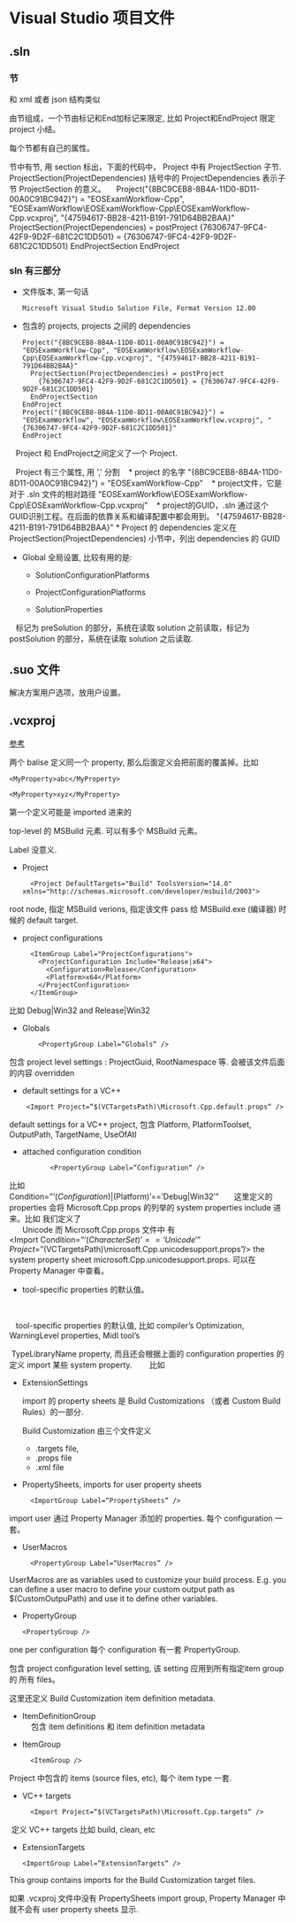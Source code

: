 # Visual Studio 项目文件 #

## .sln ##

### 节 ###

和 xml 或者 json 结构类似

由节组成，一个节由标记和End加标记来限定, 比如 Project和EndProject 限定 project 小结。

每个节都有自己的属性。

节中有节, 用 section 标出，下面的代码中， Project 中有 ProjectSection 子节. ProjectSection(ProjectDependencies) 括号中的 ProjectDependencies 表示子节 ProjectSection 的意义。
    
    Project("{8BC9CEB8-8B4A-11D0-8D11-00A0C91BC942}") = "EOSExamWorkflow-Cpp", "EOSExamWorkflow\EOSExamWorkflow-Cpp\EOSExamWorkflow-Cpp.vcxproj", "{47594617-BB28-4211-B191-791D64BB2BAA}"
        ProjectSection(ProjectDependencies) = postProject
          {76306747-9FC4-42F9-9D2F-681C2C1DD501} = {76306747-9FC4-42F9-9D2F-681C2C1DD501}
        EndProjectSection
    EndProject
    
### sln 有三部分 ###

* 文件版本, 第一句话

      Microsoft Visual Studio Solution File, Format Version 12.00

* 包含的 projects, projects 之间的 dependencies

      Project("{8BC9CEB8-8B4A-11D0-8D11-00A0C91BC942}") = "EOSExamWorkflow-Cpp", "EOSExamWorkflow\EOSExamWorkflow-Cpp\EOSExamWorkflow-Cpp.vcxproj", "{47594617-BB28-4211-B191-791D64BB2BAA}"
        ProjectSection(ProjectDependencies) = postProject
          {76306747-9FC4-42F9-9D2F-681C2C1DD501} = {76306747-9FC4-42F9-9D2F-681C2C1DD501}
        EndProjectSection
      EndProject
      Project("{8BC9CEB8-8B4A-11D0-8D11-00A0C91BC942}") = "EOSExamWorkflow", "EOSExamWorkflow\EOSExamWorkflow.vcxproj", "{76306747-9FC4-42F9-9D2F-681C2C1DD501}"
      EndProject
      
    Project 和 EndProject之间定义了一个 Project.
    
    Project 有三个属性, 用 ',' 分割
    * project 的名字  "{8BC9CEB8-8B4A-11D0-8D11-00A0C91BC942}") = "EOSExamWorkflow-Cpp"
    * project文件，它是对于 .sln 文件的相对路径 "EOSExamWorkflow\EOSExamWorkflow-Cpp\EOSExamWorkflow-Cpp.vcxproj"
    * project的GUID，.sln 通过这个GUID识别工程。在后面的依靠关系和编译配置中都会用到。 "{47594617-BB28-4211-B191-791D64BB2BAA}"
    * Project 的 dependencies 定义在  ProjectSection(ProjectDependencies) 小节中，列出 dependencies 的 GUID
 
* Global 全局设置, 比较有用的是:
    
    * SolutionConfigurationPlatforms 
    
    * ProjectConfigurationPlatforms
    
    * SolutionProperties
    
    标记为 preSolution 的部分，系统在读取 solution 之前读取，标记为 postSolution 的部分，系统在读取 solution 之后读取.
    
## .suo 文件 ##
解决方案用户选项，放用户设置。

## .vcxproj ##

[参考](https://blogs.msdn.microsoft.com/visualstudio/2010/05/14/a-guide-to-vcxproj-and-props-file-structure/)

两个 balise 定义同一个 property, 那么后面定义会把前面的覆盖掉。比如

    <MyProperty>abc</MyProperty>

    <MyProperty>xyz</MyProperty>

第一个定义可能是 imported 进来的


top-level 的 MSBuild 元素. 可以有多个 MSBuild 元素。

Label 没意义.
* Project

        <Project DefaultTargets="Build" ToolsVersion="14.0" xmlns="http://schemas.microsoft.com/developer/msbuild/2003">

root node, 指定 MSBuild verions, 指定该文件 pass 给 MSBuild.exe (编译器)  时候的 default target. 

* project configurations

        <ItemGroup Label="ProjectConfigurations">
          <ProjectConfiguration Include="Release|x64">
            <Configuration>Release</Configuration>
            <Platform>x64</Platform>
          </ProjectConfiguration>
        </ItemGroup>
      
 比如  Debug|Win32 and Release|Win32
 
* Globals

          <PropertyGroup Label=“Globals“ />

包含 project level settings : ProjectGuid, RootNamespace 等. 会被该文件后面的内容 overridden

* default settings for a VC++

       <Import Project=“$(VCTargetsPath)\Microsoft.Cpp.default.props“ />

 default settings for a VC++ project, 包含 Platform, PlatformToolset, OutputPath, TargetName, UseOfAtl

* attached configuration condition
   
   
             <PropertyGroup Label=“Configuration“ />
比如
       
       Condition=”‘$(Configuration)|$(Platform)’==’Debug|Win32′”
       
这里定义的 properties 会将 Microsoft.Cpp.props 的列举的 system properties include 进来。比如 我们定义了 
      
       <CharacterSet>Unicode</CharacterSet>
而 Microsoft.Cpp.props 文件中 有
    
      <Import Condition=”‘$(CharacterSet)’ == ‘Unicode'”   Project=”$(VCTargetsPath)\microsoft.Cpp.unicodesupport.props”/>
 the system property sheet microsoft.Cpp.unicodesupport.props. 可以在 Property Manager 中查看。
 
 
 *  tool-specific properties 的默认值。
 
        <Import Project=“$(VCTargetsPath)\Microsoft.Cpp.props“ />
        
    tool-specific properties 的默认值, 比如 compiler’s Optimization, WarningLevel properties, Midl tool’s

  TypeLibraryName property, 而且还会根据上面的 configuration properties 的定义 import 某些 system property.
        比如
        
* ExtensionSettings

  import 的 property sheets 是 Build Customizations （或者 Custom Build Rules）的一部分.

  Build Customization 由三个文件定义
     
     * .targets file, 
     * .props file
     * .xml file
     
* PropertySheets, imports for user property sheets

        <ImportGroup Label=“PropertySheets“ />
 import user 通过 Property Manager 添加的 properties. 每个 configuration 一套。
 
* UserMacros  

        <PropertyGroup Label=“UserMacros“ />

 UserMacros are as variables used to customize your build process. E.g. you can define a user macro to define your custom output path as $(CustomOutpuPath) and use it to define other variables. 
 
* PropertyGroup

      <PropertyGroup /> 
      
 one per configuration 每个 configuration 有一套 PropertyGroup. 
 
 包含 project configuration level setting, 该 setting 应用到所有指定item group 的 所有 files。
 
 这里还定义  Build Customization item definition metadata.
 
* ItemDefinitionGroup
    
        <ItemDefinitionGroup />
 包含 item definitions 和 item definition metadata
 
 
* ItemGroup

        <ItemGroup />
Project 中包含的 items (source files, etc), 每个 item type 一套.


*  VC++ targets 
   
         <Import Project=“$(VCTargetsPath)\Microsoft.Cpp.targets“ />

  定义 VC++ targets 比如 build, clean, etc
  
* ExtensionTargets

      <ImportGroup Label=“ExtensionTargets“ />

 This group contains imports for the Build Customization target files.
 
 如果 .vcxproj 文件中没有 PropertySheets import group, Property Manager 中就不会有 user property sheets 显示.
